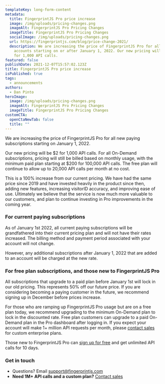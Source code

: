 ```yaml
---
templateKey: long-form-content
metadata:
  title: FingerprintJS Pro price increase
  image: /img/uploads/pricing-changes.png
  imageAlt: FingerprintJS Pro Pricing Changes
  imageTitle: FingerprintJS Pro Pricing Changes
  socialImage: /img/uploads/pricing-changes.png
  url: https://fingerprintjs.com/blog/price-change-2021/
  description: We are increasing the price of FingerprintJS Pro for all new paying
    accounts starting on or after January 1, 2022. Our new pricing will be $2
    for 1,000 API calls.
featured: false
publishDate: 2021-12-07T15:57:02.123Z
title: FingerprintJS Pro price increase
isPublished: true
tags:
  - announcements
authors:
  - Dan Pinto
heroImage:
  image: /img/uploads/pricing-changes.png
  imageAlt: FingerprintJS Pro Pricing Changes
  imageTitle: FingerprintJS Pro Pricing Changes
customCTA:
  openCtaNewTab: false
  title: ""
---
```

We are increasing the price of FingerprintJS Pro for all new paying subscriptions starting on January 1, 2022.

Our new pricing will be $2 for 1,000 API calls. For all On-Demand subscriptions, pricing will still be billed based on monthly usage, with the minimum paid plan starting at $200 for 100,000 API calls. The free plan will continue to allow up to 20,000 API calls per month at no cost.

This is a 100% increase from our current pricing. We have had the same price since 2019 and have invested heavily in the product since then, adding new features, increasing visitorID accuracy, and improving ease of use. Ultimately we believe that the service is now much more valuable to our customers, and plan to continue investing in Pro improvements in the coming year.

### For current paying subscriptions

As of January 1st 2022, all current paying subscriptions will be grandfathered into their current pricing plan and will not have their rates increased. The billing method and payment period associated with your account will not change.

However, any additional subscriptions after January 1, 2022 that are added to an account will be charged at the new rate.

### For free plan subscriptions, and those new to FingerprintJS Pro

All subscriptions that upgrade to a paid plan before January 1st will lock in our old pricing. This represents 50% off our future price. If you are considering becoming a paying customer in the future, we recommend signing up in December before prices increase.

For those who are ramping up FingerprintJS Pro usage but are on a free plan today, we recommend upgrading to the minimum On-Demand plan to lock in the discounted rate. Free plan customers can upgrade to a paid On-Demand plan in the Pro dashboard after logging in. If you expect your account will make 1+ million API requests per month, please [contact sales](https://fingerprintjs.com/contact-sales/) for custom enterprise plans.

Those new to FingerprintJS Pro can [sign up for free](https://dashboard.fingerprintjs.com/signup) and get unlimited API calls for 10 days.

### Get in touch

* Questions? Email [support@fingerprintjs.com](mailto:support@fingerprintjs.com)
* **Need 1M+ API calls and a custom plan?** [Contact sales](https://fingerprintjs.com/contact-sales/)